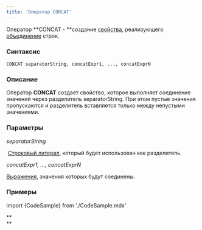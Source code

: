```yaml
---
title: 'Оператор CONCAT'
---
```


Оператор **CONCAT - **создание [свойства](Свойства.md), реализующего [объединение](Строковые_операторы_+_CONCAT_SUBSTRING.md) строк.

### Синтаксис

    CONCAT separatorString, concatExpr1, ..., concatExprN

### Описание

Оператор **CONCAT** создает свойство, которое выполняет соединение значений через разделитель separatorString. При этом пустые значения пропускаются и разделитель вставляется только между непустыми значениями.

### Параметры

*separatorString*

 [Строковый литерал](Литералы.md#strliteral-broken), который будет использован как разделитель.

*concatExpr1, ..., concatExprN*

[Выражения](Выражения.md), значения которых будут соединены.

### Примеры


import {CodeSample} from './CodeSample.mdx'

<CodeSample url="https://documentation.lsfusion.org/sample?file=OperatorPropertySample&block=concat"/>

**  
**

 
